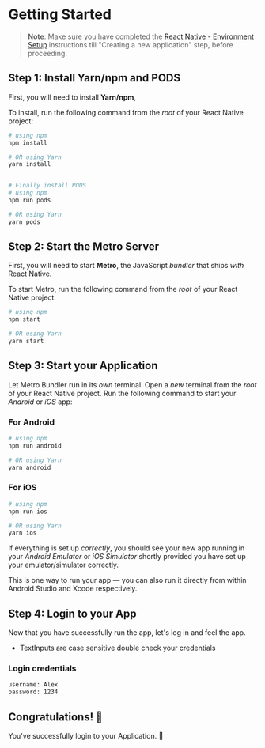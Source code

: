 # Getting Started

>**Note**: Make sure you have completed the [React Native - Environment Setup](https://reactnative.dev/docs/environment-setup) instructions till "Creating a new application" step, before proceeding.

## Step 1: Install Yarn/npm and PODS

First, you will need to install **Yarn/npm**,

To install, run the following command from the _root_ of your React Native project:

```bash
# using npm
npm install

# OR using Yarn
yarn install


# Finally install PODS
# using npm
npm run pods

# OR using Yarn
yarn pods
```

## Step 2: Start the Metro Server

First, you will need to start **Metro**, the JavaScript _bundler_ that ships _with_ React Native.

To start Metro, run the following command from the _root_ of your React Native project:

```bash
# using npm
npm start

# OR using Yarn
yarn start
```

## Step 3: Start your Application

Let Metro Bundler run in its _own_ terminal. Open a _new_ terminal from the _root_ of your React Native project. Run the following command to start your _Android_ or _iOS_ app:

### For Android

```bash
# using npm
npm run android

# OR using Yarn
yarn android
```

### For iOS

```bash
# using npm
npm run ios

# OR using Yarn
yarn ios
```

If everything is set up _correctly_, you should see your new app running in your _Android Emulator_ or _iOS Simulator_ shortly provided you have set up your emulator/simulator correctly.

This is one way to run your app — you can also run it directly from within Android Studio and Xcode respectively.

## Step 4: Login to your App

Now that you have successfully run the app, let's log in and feel the app.

- TextInputs are case sensitive double check your credentials

### Login credentials

```bash
username: Alex
password: 1234
```

## Congratulations! :tada:

You've successfully login to your Application. :partying_face:
